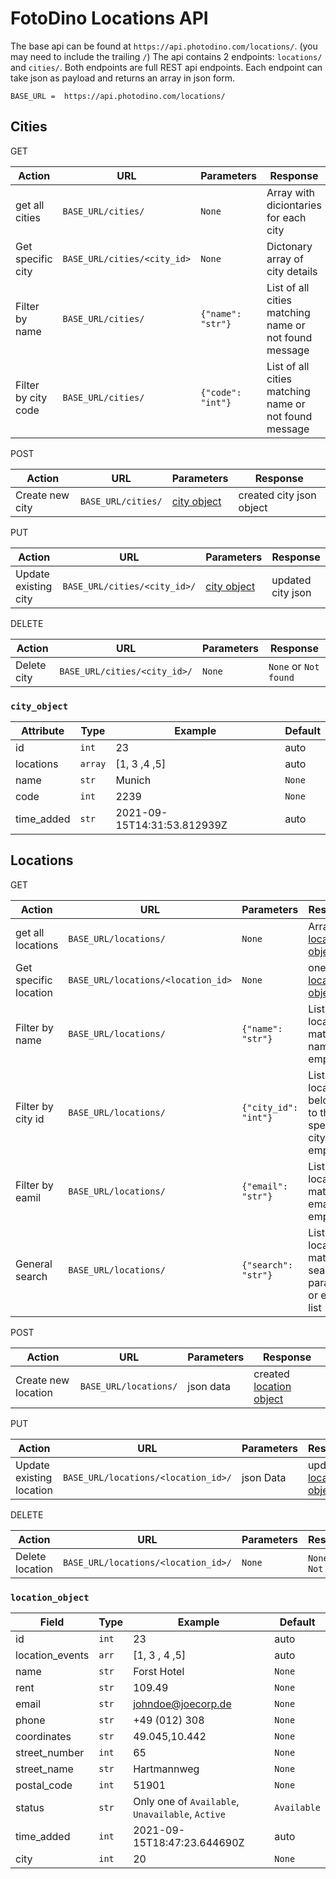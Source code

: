 # FotoDino Locations API
The base api can be found at `https://api.photodino.com/locations/`. (you may need to include the trailing `/`)
The api contains 2 endpoints: `locations/` and `cities/`. Both endpoints are full REST api endpoints. Each endpoint can take json as payload and returns an array in json form.

`BASE_URL =  https://api.photodino.com/locations/`
## Cities
GET

|Action |URL |Parameters |Response |
|--|--|--|--|
|get all cities |`BASE_URL/cities/` |`None`|Array with diciontaries for each city
|Get specific city |`BASE_URL/cities/<city_id>` |`None` |Dictonary array of city details
Filter by  name|`BASE_URL/cities/` | `{"name": "str"}` |List of all cities matching name or not found message
Filter by city code |`BASE_URL/cities/` | `{"code": "int"}` |List of all cities matching name or not found message

POST

|Action |URL |Parameters |Response
|--|--|--|--|
|Create new city |`BASE_URL/cities/` |[city object](#city_object) |created city json object

PUT

|Action |URL |Parameters|Response
|--|--|--|--|
|Update existing city |`BASE_URL/cities/<city_id>/` | [city object](#city_object) |updated city json||object

DELETE

|Action |URL |Parameters |Response
|--|--|--|--|
|Delete city |`BASE_URL/cities/<city_id>/` |`None` |`None` or `Not found`

### <a name=city_object|></a> `city_object`
|Attribute |Type |Example |Default 
|-- |-- |-- |--
|id |`int` |23 |auto
|locations |`array` |[1, 3 ,4 ,5] |auto
|name |`str` |Munich |`None`
|code |`int` |2239 |`None`
|time_added |`str` |2021-09-15T14:31:53.812939Z |auto


## Locations
GET

|Action |URL |Parameters |Response
|--|--|--|--|
|get all locations |`BASE_URL/locations/` |`None`|Array [location object](#location_object)
|Get specific location |`BASE_URL/locations/<location_id>` |`None` |one [location object](#location_object)
Filter by name|`BASE_URL/locations/` | `{"name": "str"}` |List of all locations matching name or empty list
Filter by city id |`BASE_URL/locations/` | `{"city_id": "int"}` |List of all locations belonging to the specific city or empty list
Filter by eamil |`BASE_URL/locations/` | `{"email": "str"}` |List of all locations matching email or empty list
General search|`BASE_URL/locations/` | `{"search": "str"}` |List of all locations matching search parameter or empty list


POST

|Action |URL |Parameters |Response
|--|--|--|--|
|Create new location |`BASE_URL/locations/` |json data |created [location object](#location_object)

PUT

|Action |URL |Parameters |Response
|--|--|--|--|
|Update existing location |`BASE_URL/locations/<location_id>/` |json Data |updated [location object](#location_object)

DELETE

|Action |URL |Parameters |Response
|--|--|--|--|
|Delete location |`BASE_URL/locations/<location_id>/` |`None` |`None` or `Not found`


### <a name=location_object></a> `location_object`
|Field |Type |Example |Default
|-- |-- |-- |-- |
|id |`int` |23 |auto
|location_events |`arr` |[1, 3 , 4 ,5] |auto
|name |`str` |Forst Hotel |`None`
|rent |`str` |109.49 |`None`
|email |`str` |johndoe@joecorp.de |`None`
|phone |`str` |+49 (012) 308 |`None`
|coordinates |`str` |49.045,10.442 |`None`
|street_number |`int` |65 |`None`
|street_name |`str` |Hartmannweg |`None`
|postal_code |`int` |51901 |`None`
|status |`str` |Only one of `Available`, `Unavailable`, `Active` |`Available`
|time_added |`int` |2021-09-15T18:47:23.644690Z |auto
|city |`int` |20 |`None`




